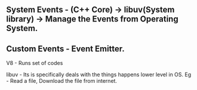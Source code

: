 
System Events - (C++ Core) -> libuv(System library) -> Manage the Events from Operating System.
-------------

Custom Events - Event Emitter.
-------------

V8     - Runs set of codes 

libuv - Its is specifically deals with the things happens lower level in OS.
Eg - Read a file, Download the file from internet.



